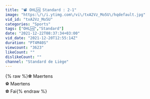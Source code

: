 ```yaml
---
title: "📽 OHL🆚 Standard : 2-1"
image: "https:\/\/i.ytimg.com\/vi\/txA2Vz_Mo5U\/hqdefault.jpg"
vid_id: "txA2Vz_Mo5U"
categories: "Sports"
tags: ["OHL🆚","Standard"]
date: "2021-12-22T08:37:34+03:00"
vid_date: "2021-12-20T12:55:14Z"
duration: "PT4M40S"
viewcount: "3623"
likeCount: ""
dislikeCount: ""
channel: "Standard de Liège"
---
```

{% raw %}⚽  Maertens<br />⚽ Maertens<br />⚽ Fai{% endraw %}
